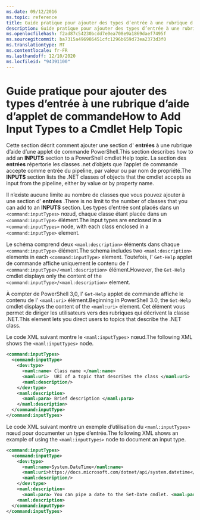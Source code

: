 ```yaml
---
ms.date: 09/12/2016
ms.topic: reference
title: Guide pratique pour ajouter des types d’entrée à une rubrique d’aide d’applet de commande
description: Guide pratique pour ajouter des types d’entrée à une rubrique d’aide d’applet de commande
ms.openlocfilehash: f2ad87c54230bcdd7e0ea708e9a1869daef7495f
ms.sourcegitcommit: ba7315a496986451cfc1296b659d73ea2373d3f0
ms.translationtype: MT
ms.contentlocale: fr-FR
ms.lasthandoff: 12/10/2020
ms.locfileid: "94391100"
---
```

# <a name="how-to-add-input-types-to-a-cmdlet-help-topic"></a><span data-ttu-id="bac36-103">Guide pratique pour ajouter des types d’entrée à une rubrique d’aide d’applet de commande</span><span class="sxs-lookup"><span data-stu-id="bac36-103">How to Add Input Types to a Cmdlet Help Topic</span></span>

<span data-ttu-id="bac36-104">Cette section décrit comment ajouter une section d' **entrées** à une rubrique d’aide d’une applet de commande PowerShell.</span><span class="sxs-lookup"><span data-stu-id="bac36-104">This section describes how to add an **INPUTS** section to a PowerShell cmdlet Help topic.</span></span> <span data-ttu-id="bac36-105">La section des **entrées** répertorie les classes .net d’objets que l’applet de commande accepte comme entrée du pipeline, par valeur ou par nom de propriété.</span><span class="sxs-lookup"><span data-stu-id="bac36-105">The **INPUTS** section lists the .NET classes of objects that the cmdlet accepts as input from the pipeline, either by value or by property name.</span></span>

<span data-ttu-id="bac36-106">Il n’existe aucune limite au nombre de classes que vous pouvez ajouter à une section d' **entrées** .</span><span class="sxs-lookup"><span data-stu-id="bac36-106">There is no limit to the number of classes that you can add to an **INPUTS** section.</span></span> <span data-ttu-id="bac36-107">Les types d’entrée sont placés dans un `<command:inputTypes>` nœud, chaque classe étant placée dans un `<command:inputType>` élément.</span><span class="sxs-lookup"><span data-stu-id="bac36-107">The input types are enclosed in a `<command:inputTypes>` node, with each class enclosed in a `<command:inputType>` element.</span></span>

<span data-ttu-id="bac36-108">Le schéma comprend deux `<maml:description>` éléments dans chaque `<command:inputType>` élément.</span><span class="sxs-lookup"><span data-stu-id="bac36-108">The schema includes two `<maml:description>` elements in each `<command:inputType>` element.</span></span>
<span data-ttu-id="bac36-109">Toutefois, l' `Get-Help` applet de commande affiche uniquement le contenu de l' `<command:inputType>/<maml:description>` élément.</span><span class="sxs-lookup"><span data-stu-id="bac36-109">However, the `Get-Help` cmdlet displays only the content of the `<command:inputType>/<maml:description>` element.</span></span>

<span data-ttu-id="bac36-110">À compter de PowerShell 3,0, l' `Get-Help` applet de commande affiche le contenu de l' `<maml:uri>` élément.</span><span class="sxs-lookup"><span data-stu-id="bac36-110">Beginning in PowerShell 3.0, the `Get-Help` cmdlet displays the content of the `<maml:uri>` element.</span></span>
<span data-ttu-id="bac36-111">Cet élément vous permet de diriger les utilisateurs vers des rubriques qui décrivent la classe .NET.</span><span class="sxs-lookup"><span data-stu-id="bac36-111">This element lets you direct users to topics that describe the .NET class.</span></span>

<span data-ttu-id="bac36-112">Le code XML suivant montre le `<maml:inputTypes>` nœud.</span><span class="sxs-lookup"><span data-stu-id="bac36-112">The following XML shows the `<maml:inputTypes>` node.</span></span>

```xml
<command:inputTypes>
  <command:inputType>
    <dev:type>
      <maml:name> Class name </maml:name>
      <maml:uri>  URI of a topic that describes the class </maml:uri>
      <maml:description/>
    </dev:type>
    <maml:description>
      <maml:para> Brief description </maml:para>
    </maml:description>
  </command:inputType>
</command:inputTypes>
```

<span data-ttu-id="bac36-113">Le code XML suivant montre un exemple d’utilisation du `<maml:inputTypes>` nœud pour documenter un type d’entrée.</span><span class="sxs-lookup"><span data-stu-id="bac36-113">The following XML shows an example of using the `<maml:inputTypes>` node to document an input type.</span></span>

```xml
<command:inputTypes>
  <command:inputType>
    <dev:type>
      <maml:name>System.DateTime</maml:name>
      <maml:uri>https://docs.microsoft.com/dotnet/api/system.datetime</maml:uri>
      <maml:description/>
    </dev:type>
    <maml:description>
      <maml:para> You can pipe a date to the Set-Date cmdlet. <maml:para>
    <maml:description>
  </command:inputType>
</command:inputTypes>
```
